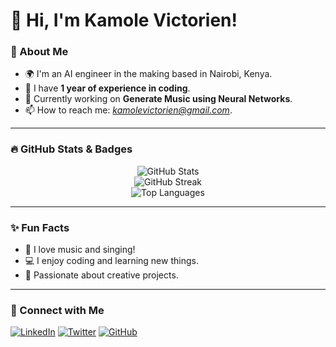 
# 👋 Hi, I'm Kamole Victorien!

### 🎤 About Me
- 🌍 I'm an AI engineer in the making based in Nairobi, Kenya.
- 🔭 I have **1 year of experience in coding**.
- 🚀 Currently working on **Generate Music using Neural Networks**.
- 📫 How to reach me: *kamolevictorien@gmail.com*.

---

### 🔥 GitHub Stats & Badges
<p align="center">
  <img src="https://github-readme-stats.vercel.app/api?username=YourGitHubUsername&show_icons=true&theme=radical" alt="GitHub Stats">
  <br>
  <img src="https://github-readme-streak-stats.herokuapp.com/?user=YourGitHubUsername&theme=radical" alt="GitHub Streak">
  <br>
  <img src="https://github-readme-stats.vercel.app/api/top-langs/?username=YourGitHubUsername&layout=compact&theme=radical" alt="Top Languages">
</p>

---

### ✨ Fun Facts
- 🎤 I love music and singing!
- 💻 I enjoy coding and learning new things.
- 🎨 Passionate about creative projects.

---

### 📲 Connect with Me
[![LinkedIn](https://img.shields.io/badge/LinkedIn-Connect-blue?style=for-the-badge&logo=linkedin)](https://www.linkedin.com/in/kamole-victorien/)
[![Twitter](https://img.shields.io/badge/Twitter-Follow-blue?style=for-the-badge&logo=twitter)](https://twitter.com/your-profile)
[![GitHub](https://img.shields.io/github/followers/YourGitHubUsername?label=Follow&style=social)](https://github.com/YourGitHubUsername)

<!--
**KAMOLEVictorien/KamoleVictorien** is a ✨ _special_ ✨ repository because its `README.md` (this file) appears on your GitHub profile.

Here are some ideas to get you started:

- 🔭 I’m currently working on ...
- 🌱 I’m currently learning ...
- 👯 I’m looking to collaborate on ...
- 🤔 I’m looking for help with ...
- 💬 Ask me about ...
- 📫 How to reach me: ...
- 😄 Pronouns: ...
- ⚡ Fun fact: ...
-->
